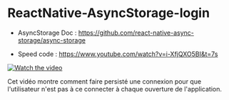 # ReactNative-AsyncStorage-login

- AsyncStorage Doc : https://github.com/react-native-async-storage/async-storage

- Speed code : https://www.youtube.com/watch?v=i-XfjQXO5BI&t=7s

[![Watch the video](https://i.ytimg.com/an_webp/i-XfjQXO5BI/mqdefault_6s.webp?du=3000&sqp=CNLWw7sG&rs=AOn4CLByrWKgaCtcZjtfwXpSQ1KIt4RcsQ)](https://www.youtube.com/watch?v=VIDEO_ID)

Cet vidéo montre comment faire persisté une connexion pour que l'utilisateur n'est pas à ce connecter à chaque ouverture de l'application.
